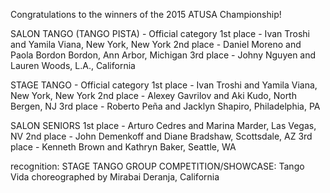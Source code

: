 Congratulations to the winners of the 2015 ATUSA Championship!

SALON TANGO (TANGO PISTA) - Official category
1st place - Ivan Troshi and Yamila Viana, New York, New York
2nd place - Daniel Moreno and Paola Bordon Bordon, Ann Arbor, Michigan
3rd place - Johny Nguyen and Lauren Woods, L.A., California

STAGE TANGO - Official category
1st place - Ivan Troshi and Yamila Viana, New York, New York
2nd place - Alexey Gavrilov and Aki Kudo, North Bergen, NJ
3rd place - Roberto Peña and Jacklyn Shapiro, Philadelphia, PA

SALON SENIORS
1st place - Arturo Cedres and Marina Marder, Las Vegas, NV
2nd place - John Demenkoff and Diane Bradshaw, Scottsdale, AZ
3rd place - Kenneth Brown and Kathryn Baker, Seattle, WA

recognition: STAGE TANGO GROUP COMPETITION/SHOWCASE: Tango Vida choreographed by Mirabai Deranja, California